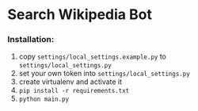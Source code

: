 # Search Wikipedia Bot

### Installation:
1. copy `settings/local_settings.example.py` to `settings/local_settings.py`
2. set your own token into `settings/local_settings.py`
3. create virtualenv and activate it
4. `pip install -r requirements.txt`
5. `python main.py`